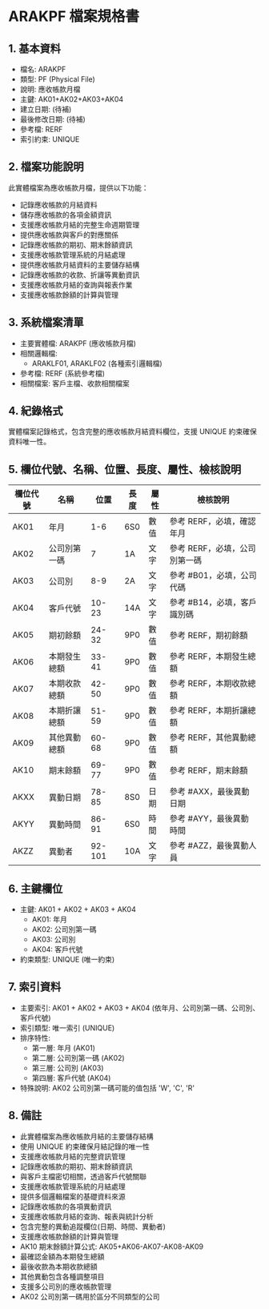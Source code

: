 # ARAKPF 檔案規格書

## 1. 基本資料
- 檔名: ARAKPF
- 類型: PF (Physical File)
- 說明: 應收帳款月檔
- 主鍵: AK01+AK02+AK03+AK04
- 建立日期: (待補)
- 最後修改日期: (待補)
- 參考檔: RERF
- 索引約束: UNIQUE

## 2. 檔案功能說明
此實體檔案為應收帳款月檔，提供以下功能：
- 記錄應收帳款的月結資料
- 儲存應收帳款的各項金額資訊
- 支援應收帳款月結的完整生命週期管理
- 提供應收帳款與客戶的對應關係
- 記錄應收帳款的期初、期末餘額資訊
- 支援應收帳款管理系統的月結處理
- 提供應收帳款月結資料的主要儲存結構
- 記錄應收帳款的收款、折讓等異動資訊
- 支援應收帳款月結的查詢與報表作業
- 支援應收帳款餘額的計算與管理

## 3. 系統檔案清單
- 主要實體檔: ARAKPF (應收帳款月檔)
- 相關邏輯檔: 
  - ARAKLF01, ARAKLF02 (各種索引邏輯檔)
- 參考檔: RERF (系統參考檔)
- 相關檔案: 客戶主檔、收款相關檔案

## 4. 紀錄格式
實體檔案記錄格式，包含完整的應收帳款月結資料欄位，支援 UNIQUE 約束確保資料唯一性。

## 5. 欄位代號、名稱、位置、長度、屬性、檢核說明
| 欄位代號 | 名稱 | 位置 | 長度 | 屬性 | 檢核說明 |
|----------|------|------|------|------|----------|
| AK01 | 年月 | 1-6 | 6S0 | 數值 | 參考 RERF，必填，確認年月 |
| AK02 | 公司別第一碼 | 7 | 1A | 文字 | 參考 RERF，必填，公司別第一碼 |
| AK03 | 公司別 | 8-9 | 2A | 文字 | 參考 #B01，必填，公司代碼 |
| AK04 | 客戶代號 | 10-23 | 14A | 文字 | 參考 #B14，必填，客戶識別碼 |
| AK05 | 期初餘額 | 24-32 | 9P0 | 數值 | 參考 RERF，期初餘額 |
| AK06 | 本期發生總額 | 33-41 | 9P0 | 數值 | 參考 RERF，本期發生總額 |
| AK07 | 本期收款總額 | 42-50 | 9P0 | 數值 | 參考 RERF，本期收款總額 |
| AK08 | 本期折讓總額 | 51-59 | 9P0 | 數值 | 參考 RERF，本期折讓總額 |
| AK09 | 其他異動總額 | 60-68 | 9P0 | 數值 | 參考 RERF，其他異動總額 |
| AK10 | 期末餘額 | 69-77 | 9P0 | 數值 | 參考 RERF，期末餘額 |
| AKXX | 異動日期 | 78-85 | 8S0 | 日期 | 參考 #AXX，最後異動日期 |
| AKYY | 異動時間 | 86-91 | 6S0 | 時間 | 參考 #AYY，最後異動時間 |
| AKZZ | 異動者 | 92-101 | 10A | 文字 | 參考 #AZZ，最後異動人員 |

## 6. 主鍵欄位
- 主鍵: AK01 + AK02 + AK03 + AK04
  - AK01: 年月
  - AK02: 公司別第一碼
  - AK03: 公司別
  - AK04: 客戶代號
- 約束類型: UNIQUE (唯一約束)

## 7. 索引資料
- 主要索引: AK01 + AK02 + AK03 + AK04 (依年月、公司別第一碼、公司別、客戶代號)
- 索引類型: 唯一索引 (UNIQUE)
- 排序特性: 
  - 第一層: 年月 (AK01)
  - 第二層: 公司別第一碼 (AK02)
  - 第三層: 公司別 (AK03)
  - 第四層: 客戶代號 (AK04)
- 特殊說明: AK02 公司別第一碼可能的值包括 'W', 'C', 'R'

## 8. 備註
- 此實體檔案為應收帳款月結的主要儲存結構
- 使用 UNIQUE 約束確保月結記錄的唯一性
- 支援應收帳款月結的完整資訊管理
- 記錄應收帳款的期初、期末餘額資訊
- 與客戶主檔密切相關，透過客戶代號關聯
- 支援應收帳款管理系統的月結處理
- 提供多個邏輯檔案的基礎資料來源
- 記錄應收帳款的各項異動資訊
- 支援應收帳款月結的查詢、報表與統計分析
- 包含完整的異動追蹤欄位(日期、時間、異動者)
- 支援應收帳款餘額的計算與管理
- AK10 期末餘額計算公式: AK05+AK06-AK07-AK08-AK09
- 最確認金額為本期發生總額
- 最後收款為本期收款總額
- 其他異動包含各種調整項目
- 支援多公司別的應收帳款管理
- AK02 公司別第一碼用於區分不同類型的公司 